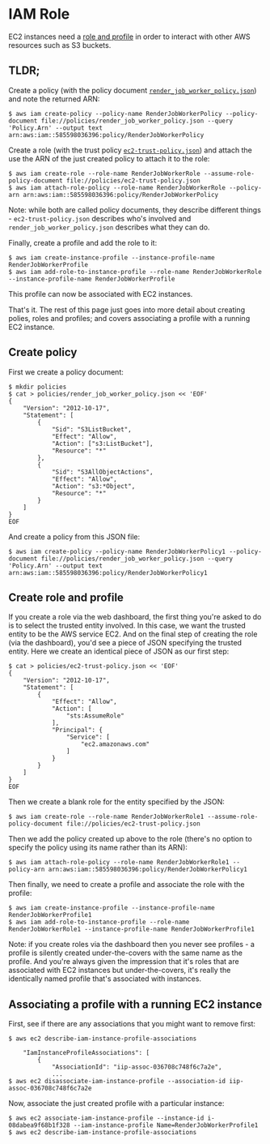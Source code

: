 IAM Role
========

EC2 instances need a [role and profile](https://docs.aws.amazon.com/IAM/latest/UserGuide/id_roles.html) in order to interact with other AWS resources such as S3 buckets.

TLDR;
-----

Create a policy (with the policy document [`render_job_worker_policy.json`](../policies/render_job_worker_policy.json)) and note the returned ARN:

```
$ aws iam create-policy --policy-name RenderJobWorkerPolicy --policy-document file://policies/render_job_worker_policy.json --query 'Policy.Arn' --output text
arn:aws:iam::585598036396:policy/RenderJobWorkerPolicy
```

Create a role (with the trust policy [`ec2-trust-policy.json`](../policies/ec2-trust-policy.json)) and attach the use the ARN of the just created policy to attach it to the role:

```
$ aws iam create-role --role-name RenderJobWorkerRole --assume-role-policy-document file://policies/ec2-trust-policy.json
$ aws iam attach-role-policy --role-name RenderJobWorkerRole --policy-arn arn:aws:iam::585598036396:policy/RenderJobWorkerPolicy
```

Note: while both are called policy documents, they describe different things - `ec2-trust-policy.json` describes who's involved and `render_job_worker_policy.json` describes what they can do.

Finally, create a profile and add the role to it:

```
$ aws iam create-instance-profile --instance-profile-name RenderJobWorkerProfile
$ aws iam add-role-to-instance-profile --role-name RenderJobWorkerRole --instance-profile-name RenderJobWorkerProfile
```

This profile can now be associated with EC2 instances.

That's it. The rest of this page just goes into more detail about creating polies, roles and profiles; and covers associating a profile with a running EC2 instance.

Create policy
-------------

First we create a policy document:

```
$ mkdir policies
$ cat > policies/render_job_worker_policy.json << 'EOF'
{
    "Version": "2012-10-17",
    "Statement": [
        {
            "Sid": "S3ListBucket",
            "Effect": "Allow",
            "Action": ["s3:ListBucket"],
            "Resource": "*"
        },
        {
            "Sid": "S3AllObjectActions",
            "Effect": "Allow",
            "Action": "s3:*Object",
            "Resource": "*"
        }
    ]
}
EOF
```

And create a policy from this JSON file:

```
$ aws iam create-policy --policy-name RenderJobWorkerPolicy1 --policy-document file://policies/render_job_worker_policy.json --query 'Policy.Arn' --output text
arn:aws:iam::585598036396:policy/RenderJobWorkerPolicy1
```

Create role and profile
-----------------------

If you create a role via the web dashboard, the first thing you're asked to do is to select the trusted entity involved. In this case, we want the trusted entity to be the AWS service EC2. And on the final step of creating the role (via the dashboard), you'd see a piece of JSON specifying the trusted entity. Here we create an identical piece of JSON as our first step:

```
$ cat > policies/ec2-trust-policy.json << 'EOF'
{
    "Version": "2012-10-17",
    "Statement": [
        {
            "Effect": "Allow",
            "Action": [
                "sts:AssumeRole"
            ],
            "Principal": {
                "Service": [
                    "ec2.amazonaws.com"
                ]
            }
        }
    ]
}
EOF
```

Then we create a blank role for the entity specified by the JSON:

    $ aws iam create-role --role-name RenderJobWorkerRole1 --assume-role-policy-document file://policies/ec2-trust-policy.json

Then we add the policy created up above to the role (there's no option to specify the policy using its name rather than its ARN):

    $ aws iam attach-role-policy --role-name RenderJobWorkerRole1 --policy-arn arn:aws:iam::585598036396:policy/RenderJobWorkerPolicy1

Then finally, we need to create a profile and associate the role with the profile:

```
$ aws iam create-instance-profile --instance-profile-name RenderJobWorkerProfile1
$ aws iam add-role-to-instance-profile --role-name RenderJobWorkerRole1 --instance-profile-name RenderJobWorkerProfile1
```

Note: if you create roles via the dashboard then you never see profiles - a profile is silently created under-the-covers with the same name as the profile. And you're always given the impression that it's roles that are associated with EC2 instances but under-the-covers, it's really the identically named profile that's associated with instances.

Associating a profile with a running EC2 instance
-------------------------------------------------

First, see if there are any associations that you might want to remove first:

```
$ aws ec2 describe-iam-instance-profile-associations

    "IamInstanceProfileAssociations": [
        {
            "AssociationId": "iip-assoc-036708c748f6c7a2e",
            ...
$ aws ec2 disassociate-iam-instance-profile --association-id iip-assoc-036708c748f6c7a2e
```

Now, associate the just created profile with a particular instance:

```
$ aws ec2 associate-iam-instance-profile --instance-id i-08dabea9f68b1f328 --iam-instance-profile Name=RenderJobWorkerProfile1
$ aws ec2 describe-iam-instance-profile-associations
```
